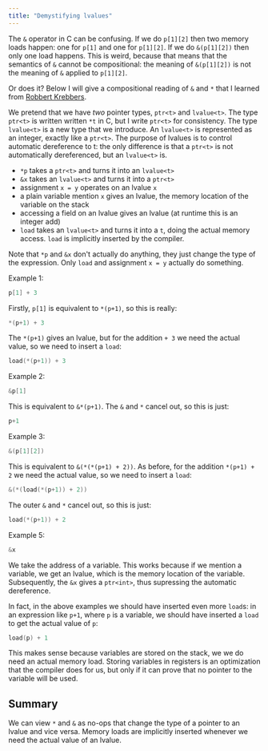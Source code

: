 ```yaml
---
title: "Demystifying lvalues"
---
```


The `&` operator in C can be confusing.
If we do `p[1][2]` then two memory loads happen: one for `p[1]` and one for `p[1][2]`. If we do `&(p[1][2])` then only one load happens.
This is weird, because that means that the semantics of `&` cannot be compositional: the meaning of `&(p[1][2])` is not the meaning of `&` applied to `p[1][2]`.

Or does it? Below I will give a compositional reading of `&` and `*` that I learned from [Robbert Krebbers](https://robbertkrebbers.nl).

We pretend that we have *two* pointer types, `ptr<t>` and `lvalue<t>`.
The type `ptr<t>` is written written `*t` in C, but I write `ptr<t>` for consistency.
The type `lvalue<t>` is a new type that we introduce.
An `lvalue<t>` is represented as an integer, exactly like a `ptr<t>`.
The purpose of lvalues is to control automatic dereference to t:
the only difference is that a `ptr<t>` is not automatically dereferenced, but an `lvalue<t>` is.
- `*p` takes a `ptr<t>` and turns it into an `lvalue<t>`
- `&x` takes an `lvalue<t>` and turns it into a `ptr<t>`
- assignment `x = y` operates on an lvalue `x`
- a plain variable mention `x` gives an lvalue, the memory location of the variable on the stack
- accessing a field on an lvalue gives an lvalue (at runtime this is an integer add)
- `load` takes an `lvalue<t>` and turns it into a `t`, doing the actual memory access. `load` is implicitly inserted by the compiler.

Note that `*p` and `&x` don't actually do anything, they just change the type of the expression. Only `load` and assignment `x = y` actually do something.

Example 1:
```c
p[1] + 3
```
Firstly, `p[1]` is equivalent to `*(p+1)`, so this is really:
```c
*(p+1) + 3
```
The `*(p+1)` gives an lvalue, but for the addition `+ 3` we need the actual value, so we need to insert a `load`:
```c
load(*(p+1)) + 3
```
Example 2:
```c
&p[1]
```
This is equivalent to `&*(p+1)`. The `&` and `*` cancel out, so this is just:
```c
p+1
```
Example 3:
```c
&(p[1][2])
```
This is equivalent to `&(*(*(p+1) + 2))`. As before, for the addition `*(p+1) + 2` we need the actual value, so we need to insert a `load`:
```c
&(*(load(*(p+1)) + 2))
```
The outer `&` and `*` cancel out, so this is just:
```c
load(*(p+1)) + 2
```
Example 5:
```c
&x
```
We take the address of a variable. This works because if we mention a variable, we get an lvalue, which is the memory location of the variable.
Subsequently, the `&x` gives a `ptr<int>`, thus supressing the automatic dereference.

In fact, in the above examples we should have inserted even more `load`s:
in an expression like `p+1`, where `p` is a variable, we should have inserted a `load` to get the actual value of `p`:
```c
load(p) + 1
```
This makes sense because variables are stored on the stack, we we do need an actual memory load.
Storing variables in registers is an optimization that the compiler does for us, but only if it can prove that no pointer to the variable will be used.

## Summary

We can view `*` and `&` as no-ops that change the type of a pointer to an lvalue and vice versa.
Memory loads are implicitly inserted whenever we need the actual value of an lvalue.